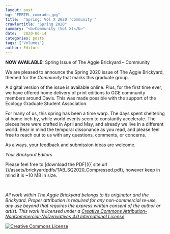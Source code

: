 ```yaml
---
layout: post
bg: "FERTEL_comrade.jpg"
title:  "Spring: Vol X 2020 'Community'"
crawlertitle: "Spring 2020"
summary: "<b>Community (Vol X)</b>"
date:   2020-06-14
categories: posts
tags: ['Volumes']
author: Editors
---
```


**NOW AVAILABLE:** Spring Issue of The Aggie Brickyard – Community

We are pleased to announce the Spring 2020 issue of The Aggie Brickyard, themed for the *Community* that marks this graduate group.

A digital version of the issue is available online. Plus, for the first time ever, we have offered home delivery of print editions to GGE community members around Davis. This was made possible with the support of the Ecology Graduate Student Association. 

For many of us, this spring has been a time warp. The days spent sheltering at home inch by, while world events seem to constantly accelerate. The pieces here were crafted in April and May, and already we live in a different world. Bear in mind the temporal dissonance as you read, and please feel free to reach out to us with any questions, comments, or concerns.

As always, your feedback and submission ideas are welcome.

*Your Brickyard Editors*

Please feel free to [download the PDF]({{ site.url }}/assets/brickyardpdfs/TAB_SQ2020_Compressed.pdf), however keep in mind it is ~10 MB in size.

<br>

<object style="width: 100%; height: 820px" data="/assets/brickyardpdfs/TAB_SQ2020_Compressed.pdf" type="application/pdf"></object>

*All work within The Aggie Brickyard belongs to its originator and the Brickyard. Proper attribution is required for any non-commercial re-use, any use beyond that requires the express written consent of the author or artist. This <span xmlns:dct="http://purl.org/dc/terms/" href="http://purl.org/dc/dcmitype/Text" rel="dct:type">work</span> is licensed under a <a rel="license" href="http://creativecommons.org/licenses/by-nc-nd/4.0/">Creative Commons Attribution-NonCommercial-NoDerivatives 4.0 International License</a>*

<a rel="license" href="http://creativecommons.org/licenses/by-nc-nd/4.0/"><img alt="Creative Commons License" style="border-width:0" src="https://i.creativecommons.org/l/by-nc-nd/4.0/88x31.png" /></a><br />
